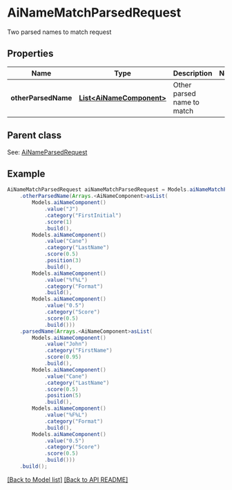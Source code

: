 # AiNameMatchParsedRequest

Two parsed names to match request             

## Properties
Name | Type | Description | Notes
------------ | ------------- | ------------- | -------------
**otherParsedName** | [**List&lt;AiNameComponent&gt;**](AiNameComponent.md) | Other parsed name to match              | 

## Parent class

See: [AiNameParsedRequest](AiNameParsedRequest.md)


## Example
```java
AiNameMatchParsedRequest aiNameMatchParsedRequest = Models.aiNameMatchParsedRequest()
    .otherParsedName(Arrays.<AiNameComponent>asList(
        Models.aiNameComponent()
            .value("J")
            .category("FirstInitial")
            .score(1)
            .build(),
        Models.aiNameComponent()
            .value("Cane")
            .category("LastName")
            .score(0.5)
            .position(3)
            .build(),
        Models.aiNameComponent()
            .value("%f%L")
            .category("Format")
            .build(),
        Models.aiNameComponent()
            .value("0.5")
            .category("Score")
            .score(0.5)
            .build()))
    .parsedName(Arrays.<AiNameComponent>asList(
        Models.aiNameComponent()
            .value("John")
            .category("FirstName")
            .score(0.95)
            .build(),
        Models.aiNameComponent()
            .value("Cane")
            .category("LastName")
            .score(0.5)
            .position(5)
            .build(),
        Models.aiNameComponent()
            .value("%F%L")
            .category("Format")
            .build(),
        Models.aiNameComponent()
            .value("0.5")
            .category("Score")
            .score(0.5)
            .build()))
    .build();
```


[[Back to Model list]](Models.md) [[Back to API README]](README.md)
